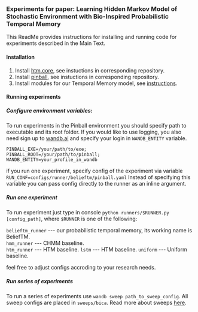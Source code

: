 ### Experiments for paper: Learning Hidden Markov Model of Stochastic Environment with Bio-Inspired Probabilistic Temporal Memory

This ReadMe provides instructions for installing and running code for experiments described in the Main Text.

#### Installation
1. Install [htm.core](https://github.com/ZhekaHauska/htm.core), see instuctions in corresponding repository.
2. Install [pinball](https://github.com/ZhekaHauska/pinball), see instuctions in corresponding repository.
3. Install modules for our Temporal Memory model, see [instructions](https://github.com/AIRI-Institute/him-agent).
#### Running experiments

##### Configure environment variables:

To run experiments in the Pinball environment you should specify path to executable and its root folder.
If you would like to use logging, you also need sign up to [wandb.ai](wandb.ai) and specify your login in `WANDB_ENTITY` variable.

```
PINBALL_EXE=/your/path/to/exe;
PINBALL_ROOT=/your/path/to/pinball;
WANDB_ENTITY=your_profile_in_wandb
```

if you run one experiment, specify config of the experiment via variable `RUN_CONF=configs/runner/belieftm/pinball.yaml` Instead of specifying this variable you can pass config directly to the runner as an inline argument. 

##### Run one experiment

To run experiment just type in console `python runners/$RUNNER.py [config_path]`, where `$RUNNER` is one of the following:  

`belieftm_runner` --- our probabilistic temporal memory, its working name is BeliefTM.  
`hmm_runner` --- CHMM baseline.  
`htm_runner` --- HTM baseline.
`lstm` --- HTM baseline.
`uniform` --- Uniform baseline.

feel free to adjust configs accroding to your research needs.

##### Run series of experiments

To run a series of experiments use `wandb sweep path_to_sweep_config`. All sweep configs are placed in `sweeps/bica`. Read more about sweeps [here](https://docs.wandb.ai/guides/sweeps).
